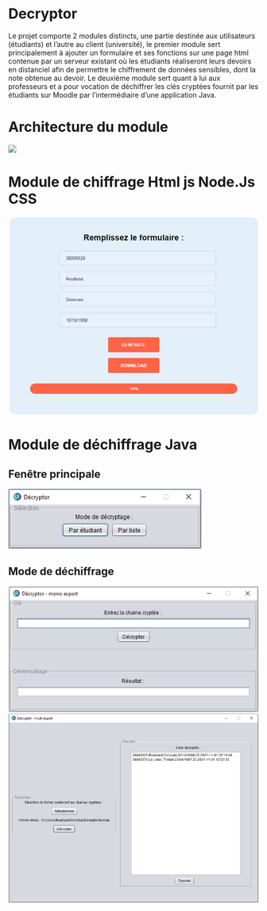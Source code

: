 # Decryptor
Le projet comporte 2 modules distincts, une partie destinée aux utilisateurs (étudiants) et l’autre au client (université), 
le premier module sert principalement à ajouter un formulaire et ses fonctions sur une
page html contenue par un serveur existant où les étudiants réaliseront leurs devoirs en
distanciel afin de permettre le chiffrement de données sensibles, dont la note obtenue au
devoir. Le deuxième module sert quant à lui aux professeurs et a pour vocation de déchiffrer
les clés cryptées fournit par les étudiants sur Moodle par l’intermédiaire d’une application
Java.

# Architecture du module 
<div>
<img src="Exemple de structure organisationnelle en réseau.png" width="600" color="white">
</div>

# Module de chiffrage Html js Node.Js CSS
<div>
<img src="next.png" width="600" background-color="white">
</div>

# Module de déchiffrage Java
## Fenêtre principale 
<div>
<img src="p.png">
</div>

## Mode de déchiffrage 
<img src="m.png">
<img src="mm.png">
